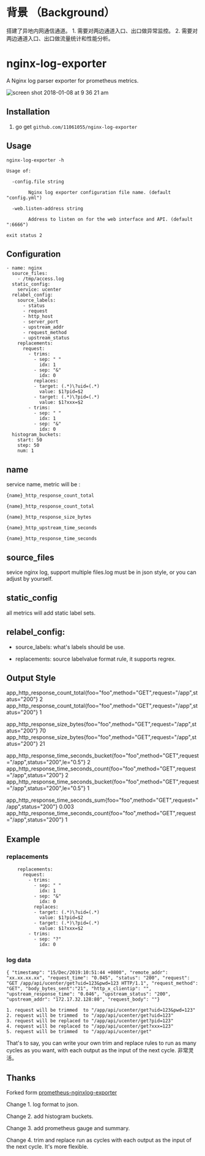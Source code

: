 # 背景 （Background）


搭建了异地内网通信通道。 1. 需要对两边通道入口、出口做异常监控。 2. 需要对两边通道入口、出口做流量统计和性能分析。


# nginx-log-exporter

A Nginx log parser exporter for prometheus metrics.

![screen shot 2018-01-08 at 9 36 21 am](https://user-images.githubusercontent.com/1459834/34656613-7083cf3e-f457-11e7-929a-2758abad387b.png)


## Installation

1. go get `github.com/11061055/nginx-log-exporter`

## Usage

```
nginx-log-exporter -h 

Usage of:

  -config.file string
  
    	Nginx log exporter configuration file name. (default "config.yml")
      
  -web.listen-address string
  
    	Address to listen on for the web interface and API. (default ":6666")
      
exit status 2
```

## Configuration

```
- name: nginx
  source_files:
    - /tmp/access.log
  static_config:
    service: ucenter
  relabel_config:
    source_labels:
      - status
      - request
      - http_host
      - server_port
      - upstream_addr
      - request_method
      - upstream_status
    replacements:
      request:
        - trims:
          - sep: " "
            idx: 1
          - sep: "&"
            idx: 0
          replaces:
          - target: (.*)\?uid=(.*)
            value: $1?pid=$2
          - target: (.*)\?pid=(.*)
            value: $1?xxx=$2
        - trims:
          - sep: " "
            idx: 1
          - sep: "&"
            idx: 0
  histogram_buckets:
    start: 50
    step: 50
    num: 1
```

## name

service name, metric will be : 

`{name}_http_response_count_total`

`{name}_http_response_count_total`

`{name}_http_response_size_bytes`

`{name}_http_upstream_time_seconds`

`{name}_http_response_time_seconds`

## source_files

sevice nginx log, support multiple files.log must be in json style, or you can adjust by yourself.

## static_config

all metrics will add static label sets.

## relabel_config:

  * source_labels: what's labels should be use.
  
  * replacements: source labelvalue format rule, it supports regrex. 

## Output Style


app_http_response_count_total{foo="foo",method="GET",request="/app",status="200"} 2
app_http_response_count_total{foo="foo",method="GET",request="/app",status="200"} 1

app_http_response_size_bytes{foo="foo",method="GET",request="/app",status="200"} 70
app_http_response_size_bytes{foo="foo",method="GET",request="/app",status="200"} 21

app_http_response_time_seconds_bucket{foo="foo",method="GET",request="/app",status="200",le="0.5"} 2
app_http_response_time_seconds_count{foo="foo",method="GET",request="/app",status="200"} 2
app_http_response_time_seconds_bucket{foo="foo",method="GET",request="/app",status="200",le="0.5"} 1

app_http_response_time_seconds_sum{foo="foo",method="GET",request="/app",status="200"} 0.003
app_http_response_time_seconds_count{foo="foo",method="GET",request="/app",status="200"} 1

## Example

### replacements


```
    replacements:
      request:
        - trims:
          - sep: " "
            idx: 1
          - sep: "&"
            idx: 0
          replaces:
          - target: (.*)\?uid=(.*)
            value: $1?pid=$2
          - target: (.*)\?pid=(.*)
            value: $1?xxx=$2
        - trims:
          - sep: "?"
            idx: 0
```

### log data

```
{ "timestamp": "15/Dec/2019:10:51:44 +0800", "remote_addr": "xx.xx.xx.xx", "request_time": "0.045", "status": "200", "request": "GET /app/api/ucenter/get?uid=123&pwd=123 HTTP/1.1", "request_method": "GET", "body_bytes_sent":"21", "http_x_clientip": "", "upstream_response_time": "0.046", "upstream_status": "200", "upstream_addr": "172.17.32.128:80", "request_body": ""}
```

```
1. request will be trimmed  to "/app/api/ucenter/get?uid=123&pwd=123"
2. request will be trimmed  to "/app/api/ucenter/get?uid=123"
3. request will be replaced to "/app/api/ucenter/get?pid=123"
4. request will be replaced to "/app/api/ucenter/get?xxx=123"
5. request will be trimmed  to "/app/api/ucenter/get"
```

That's to say, you can write your own trim and replace rules to run as many cycles as you want, with each output as the input of the next cycle. 非常灵活。


## Thanks

Forked form [prometheus-nginxlog-exporter](https://github.com/songjiayang/nginx-log-exporter)

Change 1. log format to json.

Change 2. add histogram buckets.

Change 3. add prometheus gauge and summary.

Change 4. trim and replace run as cycles with each output as the input of the next cycle. It's more flexible.
